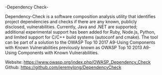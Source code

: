 -Dependency Check-

Dependency-Check is a software composition analysis utility that identifies project dependencies and checks if there are any known, publicly disclosed, vulnerabilities. Currently, Java and .NET are supported; additional experimental support has been added for Ruby, Node.js, Python, and limited support for C/C++ build systems (autoconf and cmake). The tool can be part of a solution to the OWASP Top 10 2017 A9-Using Components with Known Vulnerabilities previously known as OWASP Top 10 2013 A9-Using Components with Known Vulnerabilities. 

Website: https://www.owasp.org/index.php/OWASP_Dependency_Check
Github: https://github.com/jeremylong/DependencyCheck
